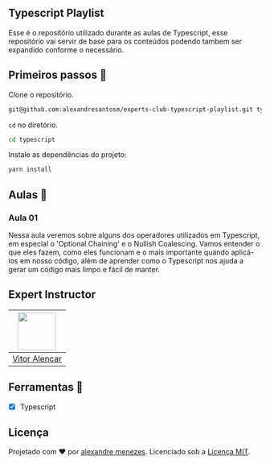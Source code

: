 ## Typescript Playlist

Esse é o repositório utilizado durante as aulas de
Typescript, esse repositório vai servir de base para os conteúdos
podendo tambem ser expandido conforme o necessário.

## Primeiros passos 🏁

Clone o repositório.

```sh
git@github.com:alexandresantosm/experts-club-typescript-playlist.git typescript
```

`cd` no diretório.

```sh
cd typescript
```

Instale as dependências do projeto:

```sh
yarn install
```

## Aulas 📘

### Aula 01

Nessa aula veremos sobre alguns dos operadores utilizados em Typescript, em especial o 'Optional Chaining' e o Nullish Coalescing. Vamos entender o que eles fazem, como eles funcionam e o mais importante quando aplicá-los em nosso código, além de aprender como o Typescript nos ajuda a gerar um código mais limpo e fácil de manter.

## Expert Instructor

| [<img src="https://avatars.githubusercontent.com/u/7741167?s=460&u=41e738d1178fcf31656665fe34c1c490d9c271cb&v=4" width="75px;"/>](https://github.com/vitormalencar) |
| :-----------------------------------------------------------------------------------------------------------------------------------------------------------------: |
|                                                          [Vitor Alencar](https://github.com/vitormalencar)                                                          |

## Ferramentas 🧰
- [x] Typescript

## Licença

Projetado com ♥ por [alexandre menezes](https://www.linkedin.com/in/alexandresmenezes). Licenciado sob a [Licença MIT](LICENSE).